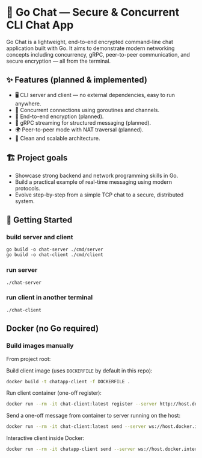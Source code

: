 # 📡 Go Chat — Secure & Concurrent CLI Chat App

Go Chat is a lightweight, end-to-end encrypted command-line chat application built with Go.
It aims to demonstrate modern networking concepts including concurrency, gRPC, peer-to-peer communication, and secure encryption — all from the terminal.

## ✨ Features (planned & implemented)
-	🖥️ CLI server and client — no external dependencies, easy to run anywhere.
-	🔁 Concurrent connections using goroutines and channels.
-	🔐 End-to-end encryption (planned).
-	📡 gRPC streaming for structured messaging (planned).
-	🌍 Peer-to-peer mode with NAT traversal (planned).
-	🧰 Clean and scalable architecture.

## 🏗️ Project goals
-	Showcase strong backend and network programming skills in Go.
-	Build a practical example of real-time messaging using modern protocols.
-	Evolve step-by-step from a simple TCP chat to a secure, distributed system.

## 🚀 Getting Started

### build server and client
	go build -o chat-server ./cmd/server
	go build -o chat-client ./cmd/client

### run server
	./chat-server

### run client in another terminal
	./chat-client

## Docker (no Go required)

### Build images manually

From project root:


Build client image (uses `DOCKERFILE` by default in this repo):

```sh
docker build -t chatapp-client -f DOCKERFILE .
```


Run client container (one-off register):

```sh
docker run --rm -it chat-client:latest register --server http://host.docker.internal:8080/register --id jack
```

Send a one-off message from container to server running on the host:

```sh
docker run --rm -it chat-client:latest send --server ws://host.docker.internal:8080/message --id jack --recipient marco --message "Hi"
```

Interactive client inside Docker:

```sh
docker run --rm -it chatapp-client send --server ws://host.docker.internal:8080/message --id alice
```
